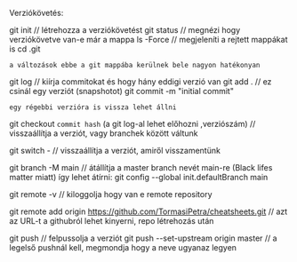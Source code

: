 Verziókövetés: 

git init // létrehozza a verziókövetést 
git status // megnézi hogy verziókövetve van-e már a mappa
ls -Force // megjeleníti a rejtett mappákat is 
cd .git

    a változások ebbe a git mappába kerülnek bele nagyon hatékonyan 

git log // kiírja  commitokat és hogy hány eddigi verzió van 
git add . // ez csinál egy verziót (snapshotot)
git commit -m "initial commit" 

    egy régebbi verzióra is vissza lehet állni 

git checkout `commit hash` (a git log-al lehet előhozni ,verziószám) // visszaállítja a verziót, vagy branchek között váltunk 

git switch - // visszaállítja a verziót, amiről visszamentünk 

git branch -M main // átállítja a master branch nevét main-re (Black lifes matter miatt)
     így lehet átírni: git config --global init.defaultBranch main


git remote -v // kiloggolja hogy van e remote repository

git remote add origin https://github.com/TormasiPetra/cheatsheets.git // azt az URL-t a githubról lehet kinyerni, repo létrehozás után 

git push // felpussolja a verziót 
git push --set-upstream origin master // a legelső pushnál kell, megmondja hogy a neve ugyanaz legyen 



